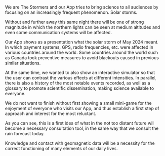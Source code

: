 We are The Stormers and our App tries to bring science to all audiences by focusing on an increasingly frequent phenomenon. Solar storms.

Without and further away this same night there will be one of strong magnitude in which the northern lights can be seen at medium altitudes and even some communication systems will be affected.

Our App shows as a presentation what the solar storm of May 2024 meant. In which payment systems, GPS, radio frequencies, etc. were affected in various countries around the world.
Some countries around the world such as Canada took preventive measures to avoid blackouts caused in previous similar situations.

At the same time, we wanted to also show an interactive simulator so that the user can contrast the various effects at different intensities. In parallel, there is also a history of the most notable events recorded, as well as a glossary to promote scientific dissemination, making science available to everyone.

We do not want to finish without first showing a small mini-game for the enjoyment of everyone who visits our App, and thus establish a first step of approach and interest for the most reluctant.

As you can see, this is a first idea of ​​what in the not too distant future will become a necessary consultation tool, in the same way that we consult the rain forecast today.

Knowledge and contact with geomagnetic data will be a necessity for the correct functioning of many elements of our daily lives.
